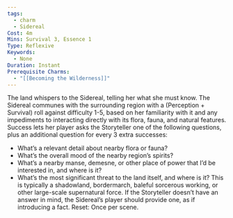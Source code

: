 ```yaml
---
tags:
  - charm
  - Sidereal
Cost: 4m
Mins: Survival 3, Essence 1
Type: Reflexive
Keywords:
  - None
Duration: Instant
Prerequisite Charms:
  - "[[Becoming the Wilderness]]"
---
```

The land whispers to the Sidereal, telling her what she must know. The Sidereal communes with the surrounding region with a (Perception + Survival) roll against difficulty 1-5, based on her familiarity with it and any impediments to interacting directly with its flora, fauna, and natural features. Success lets her player asks the Storyteller one of the following questions, plus an additional question for every 3 extra successes: 
-  What’s a relevant detail about nearby flora or fauna? 
-  What’s the overall mood of the nearby region’s spirits? 
-  What’s a nearby manse, demesne, or other place of power that I’d be interested in, and where is it? 
-  What’s the most significant threat to the land itself, and where is it? This is typically a shadowland, bordermarch, baleful sorcerous working, or other large-scale supernatural force. If the Storyteller doesn’t have an answer in mind, the Sidereal’s player should provide one, as if introducing a fact. Reset: Once per scene.